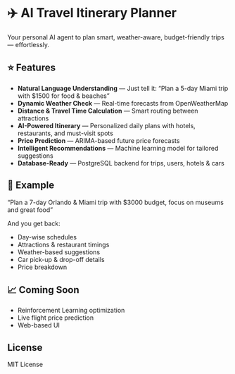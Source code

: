 # ✈️ AI Travel Itinerary Planner

Your personal AI agent to plan smart, weather-aware, budget-friendly trips — effortlessly.

## ⭐ Features
- **Natural Language Understanding** — Just tell it: “Plan a 5-day Miami trip with $1500 for food & beaches”
- **Dynamic Weather Check** — Real-time forecasts from OpenWeatherMap
- **Distance & Travel Time Calculation** — Smart routing between attractions
- **AI-Powered Itinerary** — Personalized daily plans with hotels, restaurants, and must-visit spots
- **Price Prediction** — ARIMA-based future price forecasts
- **Intelligent Recommendations** — Machine learning model for tailored suggestions
- **Database-Ready** — PostgreSQL backend for trips, users, hotels & cars

## 🚀 Example

“Plan a 7-day Orlando & Miami trip with $3000 budget, focus on museums and great food”

And you get back:
- Day-wise schedules
- Attractions & restaurant timings
- Weather-based suggestions
- Car pick-up & drop-off details
- Price breakdown

## 📈 Coming Soon
- Reinforcement Learning optimization
- Live flight price prediction
- Web-based UI

## License

MIT License